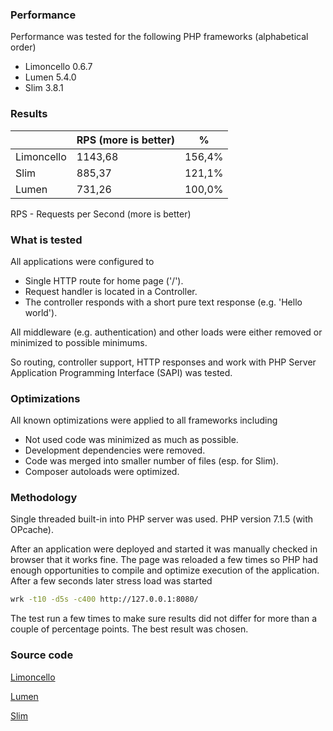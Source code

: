 ### Performance

Performance was tested for the following PHP frameworks (alphabetical order)

- Limoncello 0.6.7
- Lumen 5.4.0
- Slim 3.8.1

### Results

|               | RPS (more is better) |    %   |
| ------------- |----------------------| -------|
| Limoncello    |        1143,68       | 156,4% |
| Slim          |        885,37        | 121,1% |
| Lumen         |        731,26        | 100,0% |

RPS - Requests per Second (more is better)

### What is tested

All applications were configured to
- Single HTTP route for home page ('/').
- Request handler is located in a Controller.
- The controller responds with a short pure text response (e.g. 'Hello world').

All middleware (e.g. authentication) and other loads were either removed or minimized to possible minimums.

So routing, controller support, HTTP responses and work with PHP Server Application Programming Interface (SAPI) was tested.

### Optimizations

All known optimizations were applied to all frameworks including

- Not used code was minimized as much as possible.
- Development dependencies were removed.
- Code was merged into smaller number of files (esp. for Slim).
- Composer autoloads were optimized.

### Methodology

Single threaded built-in into PHP server was used. PHP version 7.1.5 (with OPcache).

After an application were deployed and started it was manually checked in browser that it works fine. The page was reloaded a few times so PHP had enough opportunities to compile and optimize execution of the application. After a few seconds later stress load was started

```bash
wrk -t10 -d5s -c400 http://127.0.0.1:8080/
```

The test run a few times to make sure results did not differ for more than a couple of percentage points. The best result was chosen.

### Source code

[Limoncello](/docs/bench/limoncello)

[Lumen](/docs/bench/lumen)

[Slim](/docs/bench/slim)

